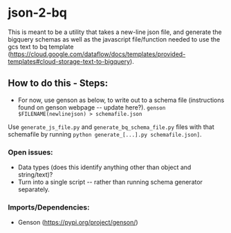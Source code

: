 # json-2-bq

This is meant to be a utility that takes a new-line json file, and generate the bigquery schemas as well as the javascript file/function needed to use the gcs text to bq template (https://cloud.google.com/dataflow/docs/templates/provided-templates#cloud-storage-text-to-bigquery).

## How to do this - Steps:
* For now, use genson as below, to write out to a schema file (instructions found on genson webpage -- update here?).
`genson $FILENAME(newlinejson) > schemafile.json`

Use  `generate_js_file.py` and `generate_bq_schema_file.py` files with that schemafile by running `python generate_[...].py schemafile.json]`.

### Open issues:
* Data types (does this identify anything other than object and string/text)?
* Turn into a single script -- rather than running schema generator separately.  

### Imports/Dependencies:
* Genson (https://pypi.org/project/genson/)

